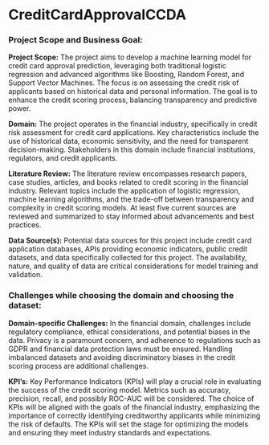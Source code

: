 # CreditCardApprovalCCDA
### Project Scope and Business Goal:

**Project Scope:**
The project aims to develop a machine learning model for credit card approval prediction, leveraging both traditional logistic regression and advanced algorithms like Boosting, Random Forest, and Support Vector Machines. The focus is on assessing the credit risk of applicants based on historical data and personal information. The goal is to enhance the credit scoring process, balancing transparency and predictive power.

**Domain:**
The project operates in the financial industry, specifically in credit risk assessment for credit card applications. Key characteristics include the use of historical data, economic sensitivity, and the need for transparent decision-making. Stakeholders in this domain include financial institutions, regulators, and credit applicants.

**Literature Review:**
The literature review encompasses research papers, case studies, articles, and books related to credit scoring in the financial industry. Relevant topics include the application of logistic regression, machine learning algorithms, and the trade-off between transparency and complexity in credit scoring models. At least five current sources are reviewed and summarized to stay informed about advancements and best practices.

**Data Source(s):**
Potential data sources for this project include credit card application databases, APIs providing economic indicators, public credit datasets, and data specifically collected for this project. The availability, nature, and quality of data are critical considerations for model training and validation.

### Challenges while choosing the domain and choosing the dataset:

**Domain-specific Challenges:**
In the financial domain, challenges include regulatory compliance, ethical considerations, and potential biases in the data. Privacy is a paramount concern, and adherence to regulations such as GDPR and financial data protection laws must be ensured. Handling imbalanced datasets and avoiding discriminatory biases in the credit scoring process are additional challenges.

**KPI’s:**
Key Performance Indicators (KPIs) will play a crucial role in evaluating the success of the credit scoring model. Metrics such as accuracy, precision, recall, and possibly ROC-AUC will be considered. The choice of KPIs will be aligned with the goals of the financial industry, emphasizing the importance of correctly identifying creditworthy applicants while minimizing the risk of defaults. The KPIs will set the stage for optimizing the models and ensuring they meet industry standards and expectations.
